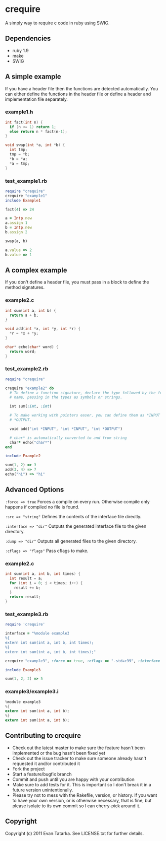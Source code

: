 # crequire

A simply way to require c code in ruby using SWIG.

## Dependencies

* ruby 1.9
* make
* SWIG

## A simple example

If you have a header file then the functions are detected automatically. You
can either define the functions in the header file or define a header and
implementation file separately.

### example1.h

```c
int fact(int n) {
  if (n <= 1) return 1;
  else return n * fact(n-1);
}

void swap(int *a, int *b) {
  int tmp;
  tmp = *b;
  *b = *a;
  *a = tmp;
}
```

### test_example1.rb

```ruby
require "crequire"
crequire "example1"
include Example1

fact(4) => 24

a = Intp.new
a.assign 1
b = Intp.new
b.assign 2

swap(a, b)

a.value => 2
b.value => 1
```

## A complex example

If you don't define a header file, you must pass in a block to define the
method signatures.

### example2.c

```c
int sum(int a, int b) {
  return a + b;
}

void add(int *x, int *y, int *r) {
  *r = *x + *y;
}

char* echo(char* word) {
  return word;
}
```

### test_example2.rb

```ruby
require "crequire"

crequire "example2" do
  # To define a function signature, declare the type followed by the function
  # name, passing in the types as symbols or strings.

  int sum(:int, :int)

  # To make working with pointers easer, you can define them as *INPUT or
  # *OUTPUT.

  void add("int *INPUT", "int *INPUT", "int *OUTPUT")

  # char* is automatically converted to and from string
  char* echo("char*")
end

include Example2

sum(1, 2) => 3
add(3, 4) => 7
echo("hi") => "hi"
```

## Advanced Options

```:force => true``` Forces a compile on every run. Otherwise compile only
happens if compiled no file is found.

```:src => "string"``` Defines the contents of the interface file directly.

```:interface => "dir"``` Outputs the generated interface file to the given directory.

```:dump => "dir"``` Outputs all generated files to the given directory. 

```:cflags => "flags"``` Pass cflags to make.

### example2.c

```c
int sum(int a, int b, int times) {
  int result = a;
  for (int i = 0; i < times; i++) {
    result += b;
  }
  return result;
}
```

### test_example3.rb

```ruby
require 'crequire'

interface = "%module example3 
%{ 
extern int sum(int a, int b, int times);
%}
extern int sum(int a, int b, int times);" 

crequire "example3", :force => true, :cflags => "-std=c99", :interface => "example3", :src => interface

include Example3

sum(1, 2, 2) => 5
```

### example3/example3.i

```c
%module example3
%{
extern int sum(int a, int b);
%}
extern int sum(int a, int b);
```

## Contributing to crequire
 
* Check out the latest master to make sure the feature hasn't been implemented or the bug hasn't been fixed yet
* Check out the issue tracker to make sure someone already hasn't requested it and/or contributed it
* Fork the project
* Start a feature/bugfix branch
* Commit and push until you are happy with your contribution
* Make sure to add tests for it. This is important so I don't break it in a future version unintentionally.
* Please try not to mess with the Rakefile, version, or history. If you want to have your own version, or is otherwise necessary, that is fine, but please isolate to its own commit so I can cherry-pick around it.

## Copyright

Copyright (c) 2011 Evan Tatarka. See LICENSE.txt for
further details.

